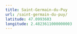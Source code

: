 ```yaml
---
title: Saint-Germain-du-Puy
url: /saint-germain-du-puy/
latitude: 47.0993603
longitude: 2.4823611000000003
---
```

